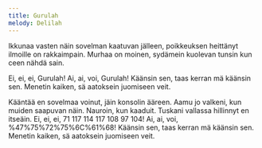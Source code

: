 ```yaml
---
title: Gurulah
melody: Delilah
---
```


Ikkunaa vasten näin
sovelman kaatuvan jälleen,
poikkeuksen heittänyt
ilmoille on rakkaimpain.
Murhaa on moinen,
sydämein kuolevan tunsin kun ceen
nähdä sain.

Ei, ei, ei, Gurulah!
Ai, ai, voi, Gurulah!
Käänsin sen, taas kerran mä
käänsin sen.
Menetin kaiken, sä aatoksein
juomiseen veit.

Kääntää en sovelmaa voinut,
jäin konsolin ääreen.
Aamu jo valkeni,
kun muiden saapuvan näin.
Nauroin, kun kaaduit.
Tuskani vallassa hillinnyt en itseäin.
Ei, ei, ei, 71 117 114 117 108 97 104!
Ai, ai, voi,
%47%75%72%75%6C%61%68!
Käänsin sen, taas kerran mä
käänsin sen.
Menetin kaiken, sä aatoksein
juomiseen veit.

